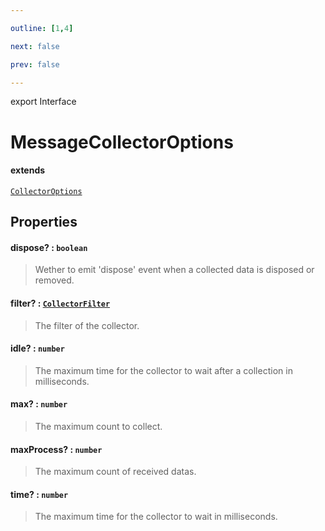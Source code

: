 ```yaml
---

outline: [1,4]

next: false

prev: false

---
```


export Interface
# MessageCollectorOptions
#### extends
 [`CollectorOptions`](./CollectorOptions.md)

## Properties

#### dispose? : `boolean`
 > Wether to emit 'dispose' event when a collected data is disposed or removed.

#### filter? : [`CollectorFilter`](../type-aliases/CollectorFilter.md)
 > The filter of the collector.

#### idle? : `number`
 > The maximum time for the collector to wait after a collection in milliseconds.

#### max? : `number`
 > The maximum count to collect.

#### maxProcess? : `number`
 > The maximum count of received datas.

#### time? : `number`
 > The maximum time for the collector to wait in milliseconds.

